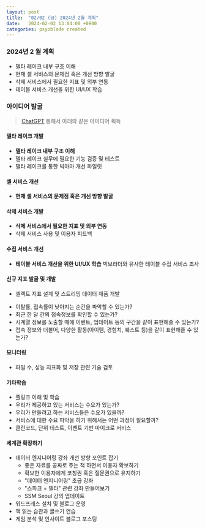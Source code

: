 ```yaml
---
layout: post
title:  "02/02 (금) 2024년 2월 계획"
date:   2024-02-02 13:04:00 +0900
categories: psyoblade created
---
```


### 2024년 2 월 계획

* 델타 레이크 내부 구조 이해
* 현재 셀 서비스의 문제점 혹은 개선 방향 발굴
* 삭제 서비스에서 필요한 지표 및 외부 연동
* 테이블 서비스 개선을 위한 UI/UX 학습


### 아이디어 발굴
> [ChatGPT](https://chat.openai.com/share/22872fd5-bf58-40ed-8840-a768c64fb1be) 통해서 아래와 같은 아이디어 획득

#### 델타 레이크 개발
* **델타 레이크 내부 구조 이해**
* 델타 레이크 실무에 필요한 기능 검증 및 테스트
* 델타 레이크를 통한 빅마마 개선 파일럿

#### 셀 서비스 개선
* **현재 셀 서비스의 문제점 혹은 개선 방향 발굴**

#### 삭제 서비스 개발
* **삭제 서비스에서 필요한 지표 및 외부 연동**
* 삭제 서비스 사용 및 이용자 피드백

#### 수집 서비스 개선
* **테이블 서비스 개선을 위한 UI/UX 학습**
빅브라더와 유사한 테이블 수집 서비스 조사

#### 신규 지표 발굴 및 개발
* 셀렉트 지표 설계 및 스트리밍 데이터 제품 개발
 - 이탈률, 접속률이 낮아지는 순간을 파악할 수 있는가?
 - 최근 한 달 간의 접속정보를 확인할 수 있는가?
 - 시계열 정보를 노출할 때에 이벤트, 업데이트 등의 구간을 같이 표현해줄 수 있는가?
 - 접속 정보와 더불어, 다양한 활동(아이템, 경험치, 퀘스트 등)을 같이 표현해줄 수 있는가?

#### 모니터링
* 파일 수, 성능 지표화 및 저장 관련 기술 검토

#### 기타학습
* 플링크 이해 및 학습
* 우리가  제공하고 있는 서비스는 수요가 있는가?
* 우리가 만들려고 하는 서비스들은 수요가 있을까?
* 서비스에 대한 수요 파악을 하기 위해서는 어떤 과정이 필요할까?
* 클린코드, 단위 테스트, 이벤트 기반 마이크로 서비스

#### 세계관 확장하기

* 데이터 엔지니어링 강좌 개선 방향 포인트 잡기
  * 좋은 자료를 공짜로 주는 척 하면서 이용자 확보하기
  * 확보한 이용자에게 코칭권 혹은 질문권으로 유지하기
  * "데이터 엔지니어링" 초급 강좌
  * "스파크 + 델타" 관련 강좌 만들어보기
  * SSM Seoul 강의 업데이트
* 워드프레스 설치 및 블로그 운영
* 책 읽는 습관과 글쓰기 연습
* 게임 분석 및 인사이트 블로그 포스팅
